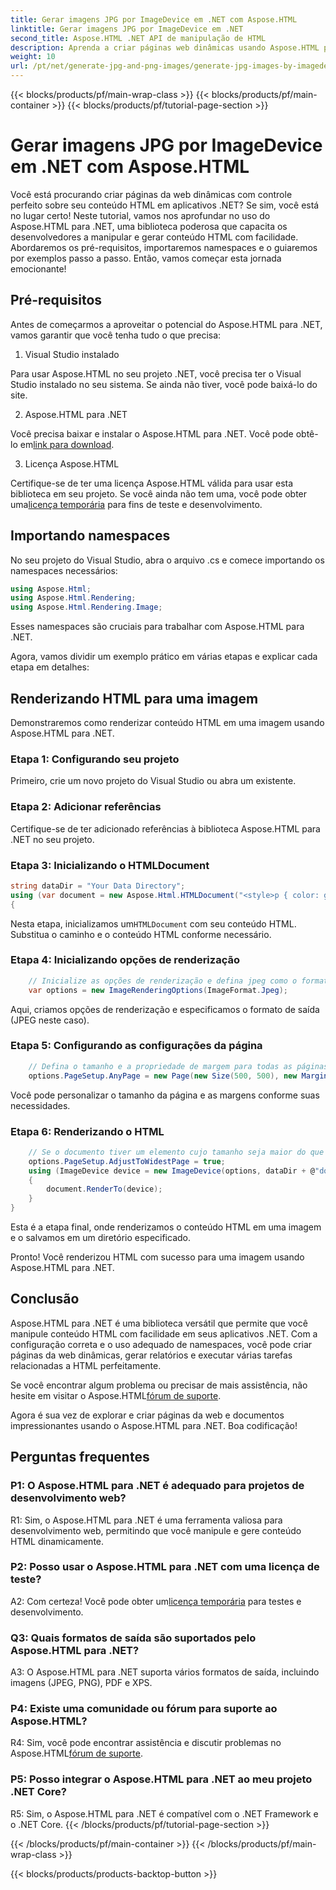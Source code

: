 ```yaml
---
title: Gerar imagens JPG por ImageDevice em .NET com Aspose.HTML
linktitle: Gerar imagens JPG por ImageDevice em .NET
second_title: Aspose.HTML .NET API de manipulação de HTML
description: Aprenda a criar páginas web dinâmicas usando Aspose.HTML para .NET. Este tutorial passo a passo abrange pré-requisitos, namespaces e renderização de HTML para imagens.
weight: 10
url: /pt/net/generate-jpg-and-png-images/generate-jpg-images-by-imagedevice/
---
```


{{< blocks/products/pf/main-wrap-class >}}
{{< blocks/products/pf/main-container >}}
{{< blocks/products/pf/tutorial-page-section >}}

# Gerar imagens JPG por ImageDevice em .NET com Aspose.HTML


Você está procurando criar páginas da web dinâmicas com controle perfeito sobre seu conteúdo HTML em aplicativos .NET? Se sim, você está no lugar certo! Neste tutorial, vamos nos aprofundar no uso do Aspose.HTML para .NET, uma biblioteca poderosa que capacita os desenvolvedores a manipular e gerar conteúdo HTML com facilidade. Abordaremos os pré-requisitos, importaremos namespaces e o guiaremos por exemplos passo a passo. Então, vamos começar esta jornada emocionante!

## Pré-requisitos

Antes de começarmos a aproveitar o potencial do Aspose.HTML para .NET, vamos garantir que você tenha tudo o que precisa:

1. Visual Studio instalado

Para usar Aspose.HTML no seu projeto .NET, você precisa ter o Visual Studio instalado no seu sistema. Se ainda não tiver, você pode baixá-lo do site.

2. Aspose.HTML para .NET

 Você precisa baixar e instalar o Aspose.HTML para .NET. Você pode obtê-lo em[link para download](https://releases.aspose.com/html/net/).

3. Licença Aspose.HTML

Certifique-se de ter uma licença Aspose.HTML válida para usar esta biblioteca em seu projeto. Se você ainda não tem uma, você pode obter uma[licença temporária](https://purchase.aspose.com/temporary-license/) para fins de teste e desenvolvimento.

## Importando namespaces

No seu projeto do Visual Studio, abra o arquivo .cs e comece importando os namespaces necessários:

```csharp
using Aspose.Html;
using Aspose.Html.Rendering;
using Aspose.Html.Rendering.Image;
```

Esses namespaces são cruciais para trabalhar com Aspose.HTML para .NET.

Agora, vamos dividir um exemplo prático em várias etapas e explicar cada etapa em detalhes:

## Renderizando HTML para uma imagem

Demonstraremos como renderizar conteúdo HTML em uma imagem usando Aspose.HTML para .NET.

### Etapa 1: Configurando seu projeto

Primeiro, crie um novo projeto do Visual Studio ou abra um existente.

### Etapa 2: Adicionar referências

Certifique-se de ter adicionado referências à biblioteca Aspose.HTML para .NET no seu projeto.

### Etapa 3: Inicializando o HTMLDocument

```csharp
string dataDir = "Your Data Directory";
using (var document = new Aspose.Html.HTMLDocument("<style>p { color: green; }</style><p>my first paragraph</p>", @"c:\work\"))
{
```

 Nesta etapa, inicializamos um`HTMLDocument` com seu conteúdo HTML. Substitua o caminho e o conteúdo HTML conforme necessário.

### Etapa 4: Inicializando opções de renderização

```csharp
    // Inicialize as opções de renderização e defina jpeg como o formato de saída
    var options = new ImageRenderingOptions(ImageFormat.Jpeg);
```

Aqui, criamos opções de renderização e especificamos o formato de saída (JPEG neste caso).

### Etapa 5: Configurando as configurações da página

```csharp
    // Defina o tamanho e a propriedade de margem para todas as páginas.
    options.PageSetup.AnyPage = new Page(new Size(500, 500), new Margin(50, 50, 50, 50));
```

Você pode personalizar o tamanho da página e as margens conforme suas necessidades.

### Etapa 6: Renderizando o HTML

```csharp
    // Se o documento tiver um elemento cujo tamanho seja maior do que o predefinido pelo tamanho de página do usuário, as páginas de saída serão ajustadas.
    options.PageSetup.AdjustToWidestPage = true;
    using (ImageDevice device = new ImageDevice(options, dataDir + @"document_out.jpg"))
    {
        document.RenderTo(device);
    }
}
```

Esta é a etapa final, onde renderizamos o conteúdo HTML em uma imagem e o salvamos em um diretório especificado.

Pronto! Você renderizou HTML com sucesso para uma imagem usando Aspose.HTML para .NET.

## Conclusão

Aspose.HTML para .NET é uma biblioteca versátil que permite que você manipule conteúdo HTML com facilidade em seus aplicativos .NET. Com a configuração correta e o uso adequado de namespaces, você pode criar páginas da web dinâmicas, gerar relatórios e executar várias tarefas relacionadas a HTML perfeitamente.

 Se você encontrar algum problema ou precisar de mais assistência, não hesite em visitar o Aspose.HTML[fórum de suporte](https://forum.aspose.com/).

Agora é sua vez de explorar e criar páginas da web e documentos impressionantes usando o Aspose.HTML para .NET. Boa codificação!

## Perguntas frequentes

### P1: O Aspose.HTML para .NET é adequado para projetos de desenvolvimento web?
   
R1: Sim, o Aspose.HTML para .NET é uma ferramenta valiosa para desenvolvimento web, permitindo que você manipule e gere conteúdo HTML dinamicamente.

### P2: Posso usar o Aspose.HTML para .NET com uma licença de teste?
   
 A2: Com certeza! Você pode obter um[licença temporária](https://purchase.aspose.com/temporary-license/) para testes e desenvolvimento.

### Q3: Quais formatos de saída são suportados pelo Aspose.HTML para .NET?
   
A3: O Aspose.HTML para .NET suporta vários formatos de saída, incluindo imagens (JPEG, PNG), PDF e XPS.

### P4: Existe uma comunidade ou fórum para suporte ao Aspose.HTML?
   
 R4: Sim, você pode encontrar assistência e discutir problemas no Aspose.HTML[fórum de suporte](https://forum.aspose.com/).

### P5: Posso integrar o Aspose.HTML para .NET ao meu projeto .NET Core?

R5: Sim, o Aspose.HTML para .NET é compatível com o .NET Framework e o .NET Core.
{{< /blocks/products/pf/tutorial-page-section >}}

{{< /blocks/products/pf/main-container >}}
{{< /blocks/products/pf/main-wrap-class >}}

{{< blocks/products/products-backtop-button >}}
